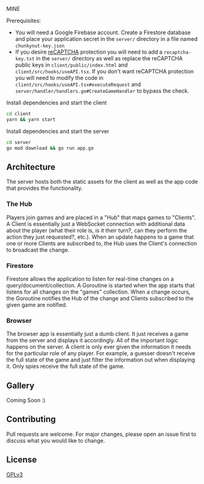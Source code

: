 MINE

Prerequisites:

- You will need a Google Firebase account. Create a Firestore database and place your application secret in the `server/` directory in a file named `chunkynut-key.json`
- If you desire [reCAPTCHA](https://developers.google.com/recaptcha/docs/v3) protection you will need to add a `recaptcha-key.txt` in the `server/` directory as well as replace the reCAPTCHA public keys in `client/public/index.html` and `client/src/hooks/useAPI.tsx`. If you don't want reCAPTCHA protection you will need to modify the code in `client/src/hooks/useAPI.tsx#executeRequest` and `server/handler/handlers.go#CreateGameHandler` to bypass the check.

Install dependencies and start the client

```bash
cd client
yarn && yarn start
```

Install dependencies and start the server

```bash
cd server
go mod download && go run app.go
```

## Architecture

The server hosts both the static assets for the client as well as the app code that provides the functionality.

### The Hub

Players join games and are placed in a "Hub" that maps games to "Clients". A Client is essentially just a WebSocket connection with additional data about the player (what their role is, is it their turn?, can they perform the action they just requested?, etc.). When an update happens to a game that one or more Clients are subscribed to, the Hub uses the Client's connection to broadcast the change.

### Firestore

Firestore allows the application to listen for real-time changes on a query/document/collection. A Goroutine is started when the app starts that listens for all changes on the "games" collection. When a change occurs, the Goroutine notifies the Hub of the change and Clients subscribed to the given game are notified.

### Browser

The browser app is essentially just a dumb client. It just receives a game from the server and displays it accordingly. All of the important logic happens on the server. A client is only ever given the information it needs for the particular role of any player. For example, a guesser doesn't receive the full state of the game and just filter the information out when displaying it. Only spies receive the full state of the game.

## Gallery

Coming Soon :)

## Contributing

Pull requests are welcome. For major changes, please open an issue first to discuss what you would like to change.

## License

[GPLv3](https://choosealicense.com/licenses/gpl-3.0/)
